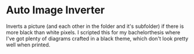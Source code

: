 # Auto Image Inverter

Inverts a picture (and each other in the folder and it's subfolder) if there is more black than white pixels. I scripted this for my bachelorthesis where I've got plenty of diagrams crafted in a black theme, which don't look pretty well when printed.